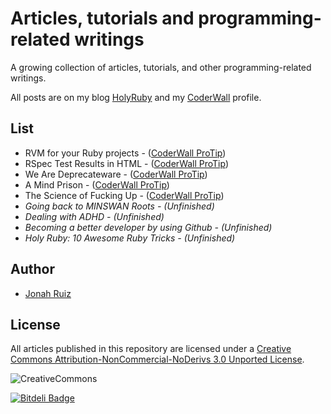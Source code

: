 # Articles, tutorials and programming-related writings

A growing collection of articles, tutorials, and other programming-related writings.

All posts are on my blog [HolyRuby](http://www.holyruby.com) and my [CoderWall](https://coderwall.com/jonahoffline) profile.

## List

* RVM for your Ruby projects - ([CoderWall ProTip](https://coderwall.com/p/812law))
* RSpec Test Results in HTML - ([CoderWall ProTip](https://coderwall.com/p/gfmeuw))
* We Are Deprecateware - ([CoderWall ProTip](https://coderwall.com/p/9clglg))
* A Mind Prison - ([CoderWall ProTip](https://coderwall.com/p/acut8w))
* The Science of Fucking Up - ([CoderWall ProTip](https://coderwall.com/p/v9jr-a))
* *Going back to MINSWAN Roots - (Unfinished)*
* *Dealing with ADHD - (Unfinished)*
* *Becoming a better developer by using Github - (Unfinished)*
* *Holy Ruby: 10 Awesome Ruby Tricks - (Unfinished)*

## Author
  * [Jonah Ruiz](http://www.pixelhipsters.com)

## License
All articles published in this repository are licensed under a [Creative Commons Attribution-NonCommercial-NoDerivs 3.0 Unported License](http://creativecommons.org/licenses/by-nc-nd/3.0/deed.en_US).

![CreativeCommons](http://i.creativecommons.org/l/by-nc-nd/3.0/88x31.png)


[![Bitdeli Badge](https://d2weczhvl823v0.cloudfront.net/jonahoffline/articles/trend.png)](https://bitdeli.com/free "Bitdeli Badge")

